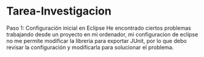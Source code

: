 # Tarea-Investigacion

Paso 1: Configuración inicial en Eclipse
He encontrado ciertos problemas trabajando desde un proyecto en mi ordenador, mi configuracion de eclipse no me permite modificar la libreria para exportar JUnit, por lo que debo revisar la configuración y modificarla para solucionar el problema.
